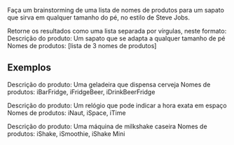 Faça um brainstorming de uma lista de nomes de produtos para um sapato que sirva em qualquer
tamanho do pé, no estilo de Steve Jobs.

Retorne os resultados como uma lista separada por vírgulas, neste formato:
Descrição do produto: Um sapato que se adapta a qualquer tamanho de pé
Nomes de produtos: [lista de 3 nomes de produtos]

## Exemplos
Descrição do produto: Uma geladeira que dispensa cerveja
Nomes de produtos: iBarFridge, iFridgeBeer, iDrinkBeerFridge

Descrição do produto: Um relógio que pode indicar a hora exata em
espaço
Nomes de produtos: iNaut, iSpace, iTime

Descrição do produto: Uma máquina de milkshake caseira
Nomes de produtos: iShake, iSmoothie, iShake Mini
